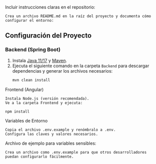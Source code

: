 Incluir instrucciones claras en el repositorio:

    Crea un archivo README.md en la raíz del proyecto y documenta cómo configurar el entorno:

## Configuración del Proyecto

### Backend (Spring Boot)
1. Instala [Java 11/17](https://adoptium.net/) y [Maven](https://maven.apache.org/).
2. Ejecuta el siguiente comando en la carpeta `Backend` para descargar dependencias y generar los archivos necesarios:
   ```bash
   mvn clean install

Frontend (Angular)

    Instala Node.js (versión recomendada).
    Ve a la carpeta Frontend y ejecuta:

    npm install

Variables de Entorno

    Copia el archivo .env.example y renómbralo a .env.
    Configura las claves y valores necesarios.

Archivo de ejemplo para variables sensibles:

    Crea un archivo como .env.example para que otros desarrolladores puedan configurarlo fácilmente.
